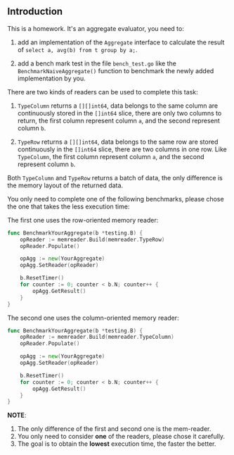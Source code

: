 ## Introduction

This is a homework. It's an aggregate evaluator, you need to:
1. add an implementation of the `Aggregate` interface to calculate the result of
   `select a, avg(b) from t group by a;`.

2. add a bench mark test in the file `bench_test.go` like the
   `BenchmarkNaiveAggregate()` function to benchmark the newly added
   implementation by you.

There are two kinds of readers can be used to complete this task:

1. `TypeColumn` returns a `[][]int64`, data belongs to the same column are
   continuously stored in the `[]int64` slice, there are only two columns to
   return, the first column represent column `a`, and the second represent
   column `b`.

2. `TypeRow` returns a `[][]int64`, data belongs to the same row are stored
   continuously in the `[]int64` slice, there are two columns in one row.  Like
   `TypeColumn`, the first column represent column `a`, and the second represent
   column `b`.

Both `TypeColumn` and `TypeRow` returns a batch of data, the only difference is
the memory layout of the returned data.

You only need to complete one of the following benchmarks, please chose the one
that takes the less execution time:

The first one uses the row-oriented memory reader:
```go
func BenchmarkYourAggregate(b *testing.B) {
	opReader := memreader.Build(memreader.TypeRow)
	opReader.Populate()

	opAgg := new(YourAggregate)
	opAgg.SetReader(opReader)

	b.ResetTimer()
	for counter := 0; counter < b.N; counter++ {
		opAgg.GetResult()
	}
}
```

The second one uses the column-oriented memory reader:
```go
func BenchmarkYourAggregate(b *testing.B) {
	opReader := memreader.Build(memreader.TypeColumn)
	opReader.Populate()

	opAgg := new(YourAggregate)
	opAgg.SetReader(opReader)

	b.ResetTimer()
	for counter := 0; counter < b.N; counter++ {
		opAgg.GetResult()
	}
}
```

**NOTE**:
1. The only difference of the first and second one is the mem-reader.
2. You only need to consider **one** of the readers, please chose it carefully.
3. The goal is to obtain the **lowest** execution time, the faster the better.
